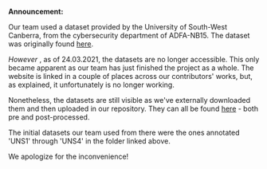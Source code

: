 **Announcement:**

Our team used a dataset provided by the University of South-West Canberra, from the cybersecurity department of ADFA-NB15. The dataset was originally found [here](https://unsw.adfa.edu.au/unsw-canberra-cyber/cybersecurity/ADFA-NB15-Datasets/).

_However_ , as of 24.03.2021, the datasets are no longer accessible. This only became apparent as our team has just finished the project as a whole. The website is linked in a couple of places across our contributors' works, but, as explained, it unfortunately is no longer working.

Nonetheless, the datasets are still visible as we've externally downloaded them and then uploaded in our repository. They can all be found [here](https://github.com/Galeforse/DST-Assessment-04/tree/main/Data) - both pre and post-processed.

The initial datasets our team used from there were the ones annotated 'UNS1' through 'UNS4' in the folder linked above.

We apologize for the inconvenience!
